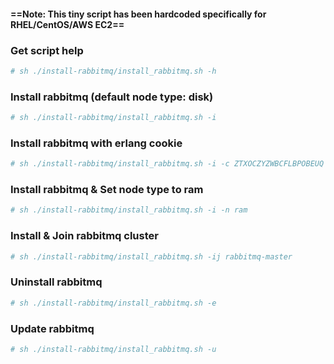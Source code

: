 #### ==Note: This tiny script has been hardcoded specifically for RHEL/CentOS/AWS EC2==

### Get script help
```bash
# sh ./install-rabbitmq/install_rabbitmq.sh -h
```

### Install rabbitmq (default node type: disk)
```bash
# sh ./install-rabbitmq/install_rabbitmq.sh -i
```

### Install rabbitmq with erlang cookie
```bash
# sh ./install-rabbitmq/install_rabbitmq.sh -i -c ZTXOCZYZWBCFLBPOBEUQ
```

### Install rabbitmq & Set node type to ram
```bash
# sh ./install-rabbitmq/install_rabbitmq.sh -i -n ram
```

### Install & Join rabbitmq cluster
```bash
# sh ./install-rabbitmq/install_rabbitmq.sh -ij rabbitmq-master
```

### Uninstall rabbitmq
```bash
# sh ./install-rabbitmq/install_rabbitmq.sh -e
```

### Update rabbitmq
```bash
# sh ./install-rabbitmq/install_rabbitmq.sh -u
```
